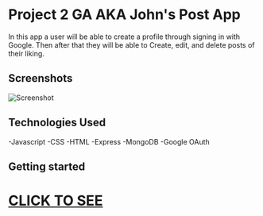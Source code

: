 # Project 2 GA AKA John's Post App

In this app a user will be able to create a profile through signing in with Google. Then after that they will be able to Create, edit, and delete posts of their liking. 

## Screenshots
![Screenshot]()

## Technologies Used

-Javascript
-CSS
-HTML
-Express
-MongoDB
-Google OAuth

## Getting started

# [CLICK TO SEE](https://project2generalassembly.herokuapp.com/)



